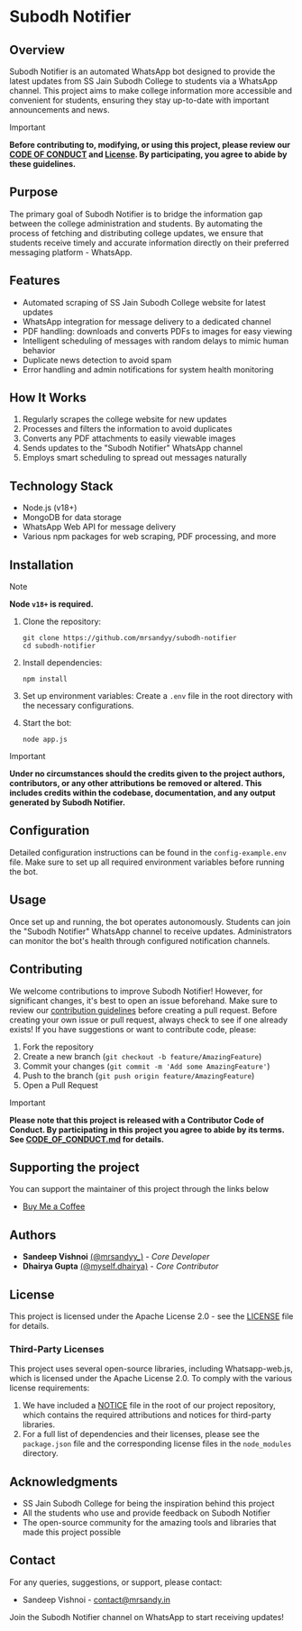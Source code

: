 # Subodh Notifier

## Overview

Subodh Notifier is an automated WhatsApp bot designed to provide the latest updates from SS Jain Subodh College to students via a WhatsApp channel. This project aims to make college information more accessible and convenient for students, ensuring they stay up-to-date with important announcements and news.

> [!IMPORTANT]
> **Before contributing to, modifying, or using this project, please review our [CODE OF CONDUCT](CODE_OF_CONDUCT.md) and [License](LICENSE). By participating, you agree to abide by these guidelines.**

## Purpose

The primary goal of Subodh Notifier is to bridge the information gap between the college administration and students. By automating the process of fetching and distributing college updates, we ensure that students receive timely and accurate information directly on their preferred messaging platform - WhatsApp.

## Features

- Automated scraping of SS Jain Subodh College website for latest updates
- WhatsApp integration for message delivery to a dedicated channel
- PDF handling: downloads and converts PDFs to images for easy viewing
- Intelligent scheduling of messages with random delays to mimic human behavior
- Duplicate news detection to avoid spam
- Error handling and admin notifications for system health monitoring

## How It Works

1. Regularly scrapes the college website for new updates
2. Processes and filters the information to avoid duplicates
3. Converts any PDF attachments to easily viewable images
4. Sends updates to the "Subodh Notifier" WhatsApp channel
5. Employs smart scheduling to spread out messages naturally

## Technology Stack

- Node.js (v18+)
- MongoDB for data storage
- WhatsApp Web API for message delivery
- Various npm packages for web scraping, PDF processing, and more

## Installation

> [!NOTE]
> **Node `v18+` is required.**

1. Clone the repository:

   ```
   git clone https://github.com/mrsandyy/subodh-notifier
   cd subodh-notifier
   ```

2. Install dependencies:

   ```
   npm install
   ```

3. Set up environment variables:
   Create a `.env` file in the root directory with the necessary configurations.

4. Start the bot:
   ```
   node app.js
   ```

> [!IMPORTANT]
> **Under no circumstances should the credits given to the project authors, contributors, or any other attributions be removed or altered. This includes credits within the codebase, documentation, and any output generated by Subodh Notifier.**

## Configuration

Detailed configuration instructions can be found in the `config-example.env` file. Make sure to set up all required environment variables before running the bot.

## Usage

Once set up and running, the bot operates autonomously. Students can join the "Subodh Notifier" WhatsApp channel to receive updates. Administrators can monitor the bot's health through configured notification channels.

## Contributing

We welcome contributions to improve Subodh Notifier! However, for significant changes, it's best to open an issue beforehand. Make sure to review our [contribution guidelines](CODE_OF_CONDUCT.md) before creating a pull request. Before creating your own issue or pull request, always check to see if one already exists! If you have suggestions or want to contribute code, please:

1. Fork the repository
2. Create a new branch (`git checkout -b feature/AmazingFeature`)
3. Commit your changes (`git commit -m 'Add some AmazingFeature'`)
4. Push to the branch (`git push origin feature/AmazingFeature`)
5. Open a Pull Request

> [!IMPORTANT]
> **Please note that this project is released with a Contributor Code of Conduct. By participating in this project you agree to abide by its terms. See [CODE_OF_CONDUCT.md](CODE_OF_CONDUCT.md) for details.**

## Supporting the project

You can support the maintainer of this project through the links below

- [Buy Me a Coffee](https://buymeacoffee.com/mrsandy)

## Authors

- **Sandeep Vishnoi** [(@mrsandyy\_)](https://www.instagram.com/mrsandyy_/) - _Core Developer_
- **Dhairya Gupta** [(@myself.dhairya)](https://instagram.com/myself.dhairya/) - _Core Contributor_

## License

This project is licensed under the Apache License 2.0 - see the [LICENSE](LICENSE) file for details.

### Third-Party Licenses

This project uses several open-source libraries, including Whatsapp-web.js, which is licensed under the Apache License 2.0. To comply with the various license requirements:

1. We have included a [NOTICE](NOTICE) file in the root of our project repository, which contains the required attributions and notices for third-party libraries.
2. For a full list of dependencies and their licenses, please see the `package.json` file and the corresponding license files in the `node_modules` directory.

## Acknowledgments

- SS Jain Subodh College for being the inspiration behind this project
- All the students who use and provide feedback on Subodh Notifier
- The open-source community for the amazing tools and libraries that made this project possible

## Contact

For any queries, suggestions, or support, please contact:

- Sandeep Vishnoi - contact@mrsandy.in

Join the Subodh Notifier channel on WhatsApp to start receiving updates!
